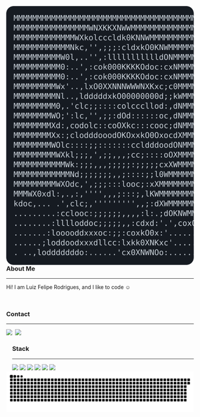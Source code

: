 <img align="left" src="https://raw.githubusercontent.com/lfeliiipe/lfeliiipe/main/pic.svg" />

### About Me
---

Hi! I am Luiz Felipe Rodrigues, and I like to code ☺️

<br>



### Contact
---
<div align="">
  <a href="https://linkedin.com/in/lfelipersb"><img align="left" src="https://github.com/lfeliiipe/lfeliiipe/assets/53595200/9299eb46-1e91-4f41-af21-a641b6cacbdd" height="100"/></a>
  &nbsp;
  <a href="https://replit.com/@lfeliiipe"><img src="https://github.com/lfeliiipe/lfeliiipe/assets/53595200/13326483-d2d8-4ec9-bf79-8717001bd481" height="100"/></a>
</div>

<!--
### Projects
---
<div align="">
  <a href="https://lfeliiipe.github.io/challenge-decodificador"><b>Decodificador</b></a>
</div>
<br>
-->

### Stack
---

<div align="">
  <img src="https://cdn.jsdelivr.net/gh/devicons/devicon@latest/icons/javascript/javascript-plain.svg" width="75"/>
  <img src="https://cdn.jsdelivr.net/gh/devicons/devicon@latest/icons/react/react-original-wordmark.svg" width="75"/>
  <img src="https://cdn.jsdelivr.net/gh/devicons/devicon@latest/icons/nodejs/nodejs-plain-wordmark.svg" width="75"/>
  <img src="https://cdn.jsdelivr.net/gh/devicons/devicon@latest/icons/python/python-original-wordmark.svg" width="75" />
  <img src="https://github.com/lfeliiipe/lfeliiipe/assets/53595200/160e5942-4c39-4f88-836f-3e3f0586f0a2" width="75" />
  <img src="https://cdn.jsdelivr.net/gh/devicons/devicon@latest/icons/express/express-original-wordmark.svg" width="75" />
</div>
    
<picture>
  <source media="(prefers-color-scheme: dark)" srcset="https://raw.githubusercontent.com/lfeliiipe/lfeliiipe/output/github-contribution-grid-snake-dark.svg" />
  <source media="(prefers-color-scheme: light)" srcset="https://raw.githubusercontent.com/lfeliiipe/lfeliiipe/output/github-contribution-grid-snake.svg" />
  <img alt="github-snake" src="https://raw.githubusercontent.com/lfeliiipe/lfeliiipe/output/github-contribution-grid-snake.svg" />
</picture>
